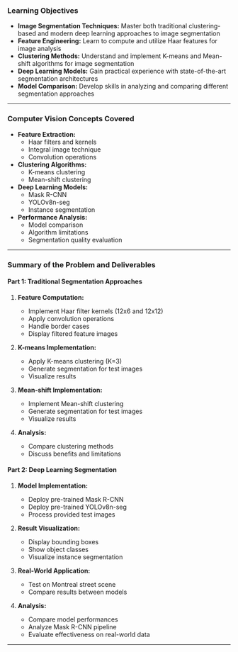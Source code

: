 ### **Learning Objectives**
- **Image Segmentation Techniques:** Master both traditional clustering-based and modern deep learning approaches to image segmentation
- **Feature Engineering:** Learn to compute and utilize Haar features for image analysis
- **Clustering Methods:** Understand and implement K-means and Mean-shift algorithms for image segmentation
- **Deep Learning Models:** Gain practical experience with state-of-the-art segmentation architectures
- **Model Comparison:** Develop skills in analyzing and comparing different segmentation approaches

---
### **Computer Vision Concepts Covered**
- **Feature Extraction:**
  - Haar filters and kernels
  - Integral image technique
  - Convolution operations
- **Clustering Algorithms:**
  - K-means clustering
  - Mean-shift clustering
- **Deep Learning Models:**
  - Mask R-CNN
  - YOLOv8n-seg
  - Instance segmentation
- **Performance Analysis:**
  - Model comparison
  - Algorithm limitations
  - Segmentation quality evaluation

---
### **Summary of the Problem and Deliverables**

#### **Part 1: Traditional Segmentation Approaches**
1. **Feature Computation:**
   - Implement Haar filter kernels (12x6 and 12x12)
   - Apply convolution operations
   - Handle border cases
   - Display filtered feature images

2. **K-means Implementation:**
   - Apply K-means clustering (K=3)
   - Generate segmentation for test images
   - Visualize results

3. **Mean-shift Implementation:**
   - Implement Mean-shift clustering
   - Generate segmentation for test images
   - Visualize results

4. **Analysis:**
   - Compare clustering methods
   - Discuss benefits and limitations

#### **Part 2: Deep Learning Segmentation**
1. **Model Implementation:**
   - Deploy pre-trained Mask R-CNN
   - Deploy pre-trained YOLOv8n-seg
   - Process provided test images

2. **Result Visualization:**
   - Display bounding boxes
   - Show object classes
   - Visualize instance segmentation

3. **Real-World Application:**
   - Test on Montreal street scene
   - Compare results between models

4. **Analysis:**
   - Compare model performances
   - Analyze Mask R-CNN pipeline
   - Evaluate effectiveness on real-world data

---